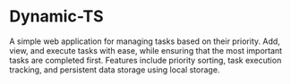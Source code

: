 # Dynamic-TS
A simple web application for managing tasks based on their priority. Add, view, and execute tasks with ease, while ensuring that the most important tasks are completed first. Features include priority sorting, task execution tracking, and persistent data storage using local storage.
